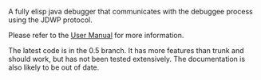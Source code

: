 A fully elisp java debugger that communicates with the debuggee process using the JDWP protocol.

Please refer to the [User Manual](http://jdibug.googlecode.com/svn/trunk/jdibug.html) for more information.

The latest code is in the 0.5 branch.  It has more features than trunk and should work, but has not been tested extensively.  The documentation is also likely to be out of date.